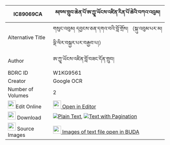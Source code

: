 |IC89069CA|མཁས་གྲུབ་ཆེན་པོ་ཨ་ཀྱཱ་ཡོངས་འཛིན་རིན་པོ་ཆེའི་བཀའ་འབུམ། 
| --- | --- 
|Alternative Title |གསུང་འབུམ། དབྱངས་ཅན་དགའ་བའི་བློ་གྲོས། （སྐུ་འབུམ་པར་མ། ལྡི་ལིར་བསྐྱར་པར་བརྒྱབ་པ།）
|Author| ཨ་ཀྱཱ་ཡོངས་འཛིན་བློ་བཟང་དོན་གྲུབ།
|BDRC ID | W1KG9561
|Creator | Google OCR
|Number of Volumes| 2
|<img width="25" src="https://img.icons8.com/color/25/000000/edit-property.png">Edit Online| [<img width="25" src="https://avatars.githubusercontent.com/u/45091458?s=200&v=4"> Open in Editor](http://editor.openpecha.org/IC89069CA)
|<img width="25" src="https://img.icons8.com/fluent/48/000000/download-2.png"/>  Download | [![](https://img.icons8.com/color/20/000000/txt.png)Plain Text](https://github.com/Openpecha/IC89069CA/releases/download/v1/khedrub_chenpo_a_kya_yongdzin__plain_IC89069CA.zip), [![](https://img.icons8.com/color/20/000000/txt.png)Text with Pagination](https://github.com/Openpecha/IC89069CA/releases/download/v1/khedrub_chenpo_a_kya_yongdzin__pages_IC89069CA.zip)
|<img width="25" src="https://img.icons8.com/plasticine/100/000000/pictures-folder.png"/>  Source Images | [<img width="25" src="https://library.bdrc.io/icons/BUDA-small.svg"> Images of text file open in BUDA](https://library.bdrc.io/show/bdr:W1KG9561)